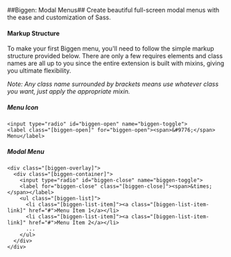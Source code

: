 ##Biggen: Modal Menus##
Create beautiful full-screen modal menus with the ease and customization of Sass.

#### Markup Structure ####
To make your first Biggen menu, you'll need to follow the simple markup structure provided below. There are only a few requires elements and class names are all up to you since the entire extension is built with mixins, giving you ultimate flexibility.

_Note: Any class name surrounded by brackets means use whatever class you want, just apply the appropriate mixin._

##### Menu Icon #####
```
<input type="radio" id="biggen-open" name="biggen-toggle">
<label class="[biggen-open]" for="biggen-open"><span>&#9776;</span> Menu</label>
```

##### Modal Menu #####
```
<div class="[biggen-overlay]">
  <div class="[biggen-container]">
    <input type="radio" id="biggen-close" name="biggen-toggle">
    <label for="biggen-close" class="[biggen-close]"><span>&times;</span></label>
    <ul class="[biggen-list]">
      <li class="[biggen-list-item]"><a class="[biggen-list-item-link]" href="#">Menu Item 1</a></li>
      <li class="[biggen-list-item]"><a class="[biggen-list-item-link]" href="#">Menu Item 2</a></li>
      ...
    </ul>
  </div>
</div>
```
